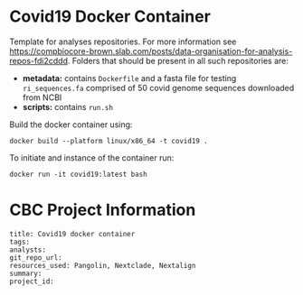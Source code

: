 # Covid19 Docker Container

Template for analyses repositories. For more information see https://compbiocore-brown.slab.com/posts/data-organisation-for-analysis-repos-fdi2cddd. Folders that should be present in all such repositories are:

 * **metadata:** contains ```Dockerfile``` and a fasta file for testing ```ri_sequences.fa``` comprised of 50 covid genome sequences downloaded from NCBI
 * **scripts:** contains ```run.sh``` 

Build the docker container using:

```
docker build --platform linux/x86_64 -t covid19 .
```

To initiate and instance of the container run:
```
docker run -it covid19:latest bash
```

# CBC Project Information

```
title: Covid19 docker container
tags:
analysts:
git_repo_url:
resources_used: Pangolin, Nextclade, Nextalign
summary: 
project_id:
```
